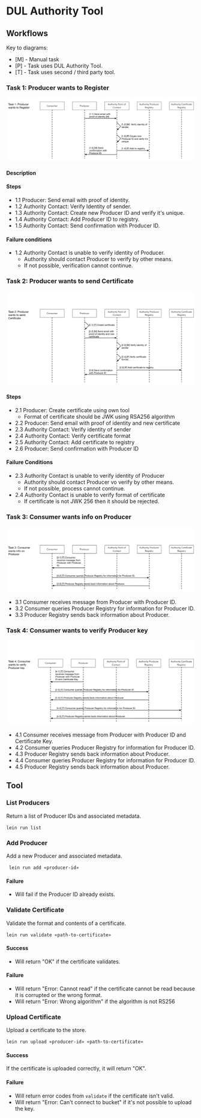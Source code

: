 # DUL Authority Tool



## Workflows

Key to diagrams:

 - [M] - Manual task
 - [P] - Task uses DUL Authority Tool.
 - [T] - Task uses second / third party tool.

### Task 1: Producer wants to Register 

![Task 1: Producer wants to Register ](sequence-diagram-1.png)

#### Description

#### Steps

 - 1.1 Producer: Send email with proof of identity.
 - 1.2 Authority Contact: Verify Identity of sender.
 - 1.3 Authority Contact: Create new Producer ID and verify it's unique.
 - 1.4 Authority Contact: Add Producer ID to registry.
 - 1.5 Authority Contact: Send confirmation with Producer ID.

#### Failure conditions

 - 1.2 Authority Contact is unable to verify identity of Producer.
     - Authority should contact Producer to verify by other means. 
     - If not possible, verification cannot continue.

### Task 2: Producer wants to send Certificate

![Task 2: Producer wants to send Certificate ](sequence-diagram-2.png)

#### Steps

 - 2.1 Producer: Create certificate using own tool
     - Format of certificate should be JWK using RSA256 algorithm
 - 2.2 Producer: Send email with proof of identity and new certificate 
 - 2.3 Authority Contact: Verify identity of sender
 - 2.4 Authority Contact: Verify certificate format
 - 2.5 Authority Contact: Add certificate to registry
 - 2.6 Producer: Send confirmation with Producer ID

#### Failure Conditions

 - 2.3 Authority Contact is unable to verify identity of Producer
     - Authority should contact Producer vo verify by other means.
     - If not possible, process cannot continue.
 - 2.4 Authority Contact is unable to verify format of certificate
     - If certificate is not JWK 256 then it should be rejected.

### Task 3: Consumer wants info on Producer

![Task 3: Consumer wants info on Producer](sequence-diagram-3.png)

 - 3.1 Consumer receives message from Producer with Producer ID.
 - 3.2 Consumer queries Producer Registry for information for Producer ID.
 - 3.3 Producer Registry sends back information about Producer.


### Task 4: Consumer wants to verify Producer key

![Task 4: Consumer wants to verify Producer key](sequence-diagram-4.png)

 - 4.1 Consumer receives message from Producer with Producer ID and Certificate Key.
 - 4.2 Consumer queries Producer Registry for information for Producer ID.
 - 4.3 Producer Registry sends back information about Producer.
 - 4.4 Consumer queries Producer Registry for information for Producer ID.
 - 4.5 Producer Registry sends back information about Producer.

## Tool
 
### List Producers
 
Return a list of Producer IDs and associated metadata.
 
    lein run list
 
### Add Producer
 
Add a new Producer and associated metadata.
 
     lein run add «producer-id»

#### Failure

 - Will fail if the Producer ID already exists.
 
### Validate Certificate
 
Validate the format and contents of a certificate.

    lein run validate «path-to-certificate»
    
#### Success

 - Will return "OK" if the certificate validates.

#### Failure

 - Will return "Error: Cannot read" if the certificate cannot be read because it is corrupted or the wrong format.
 - Will return "Error: Wrong algorithm" if the algorithm is not RS256 
 
### Upload Certificate
 
Upload a certificate to the store.

    lein run upload «producer-id» «path-to-certificate»

#### Success

If the certificate is uploaded correctly, it will return "OK".
 
#### Failure

 - Will return error codes from `validate` if the certificate isn't valid.
 - Will return "Error: Can't connect to bucket" if it's not possible to upload the key.

